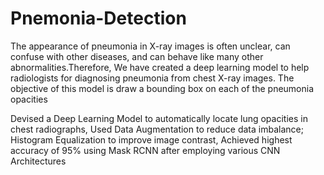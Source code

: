 # Pnemonia-Detection
The appearance of pneumonia in X-ray images is often unclear, can confuse with other diseases, and can behave like many other abnormalities.Therefore, We have created a deep learning model to help radiologists for diagnosing pneumonia from chest X-ray images. The objective of this model is draw a bounding box on each of the pneumonia opacities 

Devised a Deep Learning Model to automatically locate lung opacities in chest radiographs, Used Data Augmentation to reduce data imbalance; Histogram Equalization to improve image contrast, Achieved highest accuracy of 95% using Mask RCNN after employing various CNN Architectures

